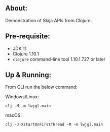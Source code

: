## About:
Demonstration of Skija APIs from Clojure.

## Pre-requisite:

- JDK 11
- Clojure 1.10.1
- `clojure` command-line tool 1.10.1.727 or later

## Up & Running:

From CLI run the below command:

Windows/Linux:

```
clj -M -m lwjgl.main
```

macOS:

```
clj -J-XstartOnFirstThread -M -m lwjgl.main
```
